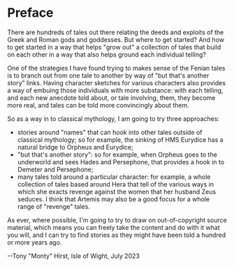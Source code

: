 # Preface

There are hundreds of tales out there relating the deeds and exploits of the Greek and Roman gods and goddesses. But where to get started? And how to get started in a way that helps "grow out" a collection of tales that build on each other in a way that also helps ground each individual telling?

One of the strategies I have found trying to makes sense of the Fenian tales is to branch out from one tale to another by way of "but that's another story" links. Having character sketches for various characters also provides a way of embuing those individuals with more substance: with each telling, and each new anecdote told about, or tale involving, them, they become more real, and tales can be told more convincingly about them.

So as a way in to classical mythology, I am going to try three approaches:

- stories around "names" that can hook into other tales outside of classical mythology; so for example, the sinking of HMS Eurydice has a natural bridge to Orpheus and Eurydice;
- "but that's another story": so for example, when Orpheus goes to the underworld and sees Hades and Persephone, that provides a hook in to Demeter and Persephone;
- many tales told around a particular character: for example, a whole collection of tales based around Hera that tell of the various ways in which she exacts revenge against the women that her husband Zeus seduces. I think that Artemis may also be a good focus for a whole range of "revenge" tales.

As ever, where possible, I'm going to try to draw on out-of-copyright source material, which means you can freely take the content and do with it what you will, and I can try to find stories as they might have been told a hundred or more years ago.

--Tony "Monty" Hirst, Isle of Wight, July 2023